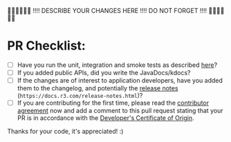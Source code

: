 👮🏻👮🏻👮🏻 !!!! DESCRIBE YOUR CHANGES HERE !!!! DO NOT FORGET !!!! 👮🏻👮🏻👮🏻


# PR Checklist:

- [ ] Have you run the unit, integration and smoke tests as described [here](https://docs.r3.com/testing.html)?
- [ ] If you added public APIs, did you write the JavaDocs/kdocs?
- [ ] If the changes are of interest to application developers, have you added them to the changelog, and potentially the [release notes](https://docs.r3.com/release-notes.html) (`https://docs.r3.com/release-notes.html`)?
- [ ] If you are contributing for the first time, please read the [contributor agreement](https://docs.r3.com/contributing.html) now and add a comment to this pull request stating that your PR is in accordance with the [Developer's Certificate of Origin](https://docs.r3.com/contributing.html).

Thanks for your code, it's appreciated! :)
